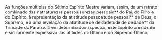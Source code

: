 ﻿As funções múltiplas do Sétimo Espírito Mestre variam, assim, de um retrato combinado das natnaturezas pessoaisurezas pessoais** do Pai, do Filho e do Espírito, à representação da atiatitude pessoaltude pessoal** de Deus, o Supremo, e à uma revelação da atiatitude de deidadetude de deidade** da Trindade do Paraíso. E em determinados aspectos, este Espírito presidente é similarmente expressivo das atitudes do Último e do Supremo-Último.